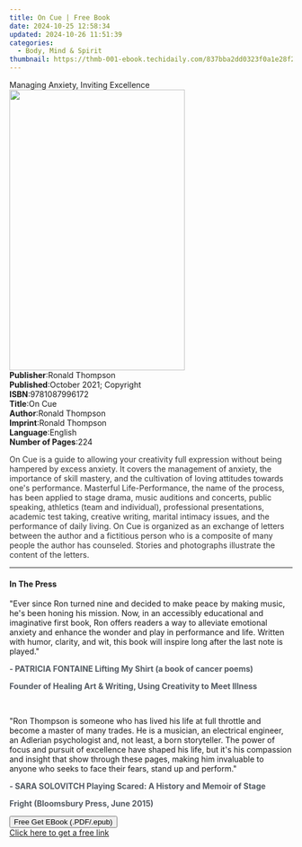 ```yaml
---
title: On Cue | Free Book
date: 2024-10-25 12:58:34
updated: 2024-10-26 11:51:39
categories:
  - Body, Mind & Spirit
thumbnail: https://thmb-001-ebook.techidaily.com/837bba2dd0323f0a1e28f29e21f4f23eedf2b3cc859d211c1697e6039fabdf31.jpg
---
```

<main id="book-container">
  <div class="flex flex-col">
    <div class="book-brief flex-1 py-6 px-4 sm:p-6 md:py-10 md:px-8">
      <!-- brief-->
      <div class="book-brief-main">Managing Anxiety, Inviting Excellence</div>
    </div>
    <div
      class="book-meta-info flex-1 grid gap-4 col-start-1 col-end-3 row-start-1 sm:mb-6 sm:grid-cols-4 lg:gap-6 lg:col-start-2 lg:row-end-6 lg:row-span-6 lg:mb-0"
    >
      <div
        class="book-meta-info-left place-content-center mt-4 p-4 text-sm leading-6 col-start-2 col-span-2 dark:text-slate-400"
      >
        <img
          class="w-full h-500 object-cover rounded-lg sm:h-255 sm:col-span-2 lg:col-span-full"
          src="https://img-001-ebook.techidaily.com/f62624cdd34635e422fb828a87be105529cde7d37112139f14a802c0b3149549.jpg"
          alt=""
          width="312"
          height="500"
        />
      </div>
      <div
        class="book-meta-info-right mt-2 col-start-1 row-start-2 col-span-3 self-center"
      >
        <!-- meta data  -->
        <div class="flex flex-col px-4 md:px-8">
          <div class="flex-1">
            <strong>Publisher</strong>:<span class="px-2">Ronald Thompson</span>
          </div>
          <div class="flex-1">
            <strong>Published</strong>:<span class="px-2"
              >October 2021; Copyright</span
            >
          </div>
          <div class="flex-1">
            <strong>ISBN</strong>:<span class="px-2">9781087996172</span>
          </div>
          <div class="flex-1">
            <strong>Title</strong>:<span class="px-2">On Cue</span>
          </div>
          <div class="flex-1">
            <strong>Author</strong>:<span class="px-2">Ronald Thompson</span>
          </div>
          <div class="flex-1">
            <strong>Imprint</strong>:<span class="px-2">Ronald Thompson</span>
          </div>
          <div class="flex-1">
            <strong>Language</strong>:<span class="px-2">English</span>
          </div>
          <div class="flex-1">
            <strong>Number of Pages</strong>:<span class="px-2">224</span>
          </div>
        </div>
      </div>
    </div>
    <div class="book-description flex-1 py-6 px-4 sm:p-6 md:py-10 md:px-8">
      <div class="book-description-main">
        <div accordion-content="" id="description">
          <p>
            <span style="color: rgb(51, 51, 51)"
              >On Cue is a guide to allowing your creativity full expression
              without being hampered by excess anxiety. It covers the management
              of anxiety, the importance of skill mastery, and the cultivation
              of loving attitudes towards one's performance. Masterful
              Life-Performance, the name of the process, has been applied to
              stage drama, music auditions and concerts, public speaking,
              athletics (team and individual), professional presentations,
              academic test taking, creative writing, marital intimacy issues,
              and the performance of daily living. On Cue is organized as an
              exchange of letters between the author and a fictitious person who
              is a composite of many people the author has counseled. Stories
              and photographs illustrate the content of the letters.</span
            >
          </p>
        </div>
      </div>
    </div>
    <div class="book-excerpts flex-1 py-6 px-4 sm:p-6 md:py-10 md:px-8">
      <!-- excerpts-->
      <div class="book-excerpts-main">
        <hr />
        <h4 class="placeholder placeholder-heading">
          <span>In The Press</span>
        </h4>
        <p></p>
        <p>
          "Ever since Ron turned nine and decided to make peace by making music,
          he's been honing his mission. Now, in an accessibly educational and
          imaginative first book, Ron offers readers a way to alleviate
          emotional anxiety and enhance the wonder and play in performance and
          life. Written with humor, clarity, and wit, this book will inspire
          long after the last note is played."
        </p>
        <p>
          <strong style="color: rgba(83, 90, 98, 1)"
            >- PATRICIA FONTAINE Lifting My Shirt (a book of cancer
            poems)</strong
          >
        </p>
        <p>
          <strong style="color: rgba(83, 90, 98, 1)"
            >Founder of Healing Art &amp; Writing, Using Creativity to Meet
            Illness
          </strong>
        </p>
        <p><span style="color: rgba(83, 90, 98, 1)">&nbsp;</span></p>
        <p>
          "Ron Thompson is someone who has lived his life at full throttle and
          become a master of many trades. He is a musician, an electrical
          engineer, an Adlerian psychologist and, not least, a born storyteller.
          The power of focus and pursuit of excellence have shaped his life, but
          it's his compassion and insight that show through these pages, making
          him invaluable to anyone who seeks to face their fears, stand up and
          perform."
        </p>
        <p>
          <strong style="color: rgba(83, 90, 98, 1)"
            >- SARA SOLOVITCH Playing Scared: A History and Memoir of
            Stage</strong
          >
        </p>
        <p>
          <strong style="color: rgba(83, 90, 98, 1)"
            >Fright (Bloomsbury Press, June 2015)</strong
          >
        </p>
        <p></p>
      </div>
    </div>
    <div
      class="book-about-author flex-1 py-6 px-4 sm:p-6 md:py-10 md:px-8"
    ></div>
    <div class="book-free-get flex-1 py-6 px-4 sm:p-6 md:py-10 md:px-8">
      <button
        id="btn-free-get"
        class="bg-blue-500 hover:bg-blue-700 text-white font-bold py-2 px-4 rounded"
      >
        Free Get EBook (.PDF/.epub)
      </button>
      <div id="countdown-display" class="px-2 text-lg mt-2"></div>
      <a
        id="free-link"
        class="hidden bg-blue-500 hover:bg-blue-700 text-white font-bold py-2 px-4 rounded"
        href="https://www.ebooks.com/en-us/book/210396427/on-cue/ronald-thompson/"
        target="_blank"
        >Click here to get a free link</a
      >
    </div>
    <script>
      let countdownTime = 0;
      let countdownInterval = null;
      document
        .getElementById('btn-free-get')
        .addEventListener('click', startCountdown);
      function startCountdown() {
        countdownTime = new Date().getTime() + 60000 * 3;
        countdownInterval = setInterval(updateCountdown, 1000);
        document.getElementById('btn-free-get').disabled = true;
        document
          .getElementById('btn-free-get')
          .classList.add('bg-gray-500', 'cursor-not-allowed');
      }
      function updateCountdown() {
        let currentTime = new Date().getTime();
        let timeLeft = countdownTime - currentTime;
        let secondsLeft = Math.floor(timeLeft / 1000);
        document.getElementById('countdown-display').innerHTML =
          `Remaining time: ${secondsLeft} seconds.`;
        if (secondsLeft <= 0) {
          clearInterval(countdownInterval);
          document.getElementById('btn-free-get').classList.add('hidden');
          document.getElementById('free-link').classList.remove('hidden');
          document.getElementById('countdown-display').innerHTML = '';
        }
      }
    </script>
  </div>
</main>
